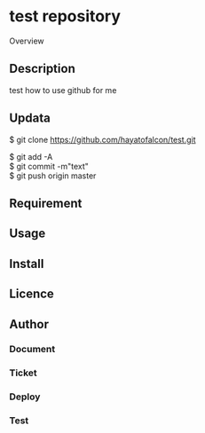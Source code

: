 test repository
====

Overview

## Description
test how to use github for me

## Updata
$ git clone https://github.com/hayatofalcon/test.git  

$ git add -A  
$ git commit -m"text"  
$ git push origin master  

## Requirement

## Usage

## Install

## Licence

## Author

### Document  

### Ticket  

### Deploy  

### Test  